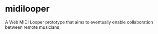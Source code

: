 # midilooper
A Web MIDI Looper prototype that aims to eventually enable collaboration between remote musicians
